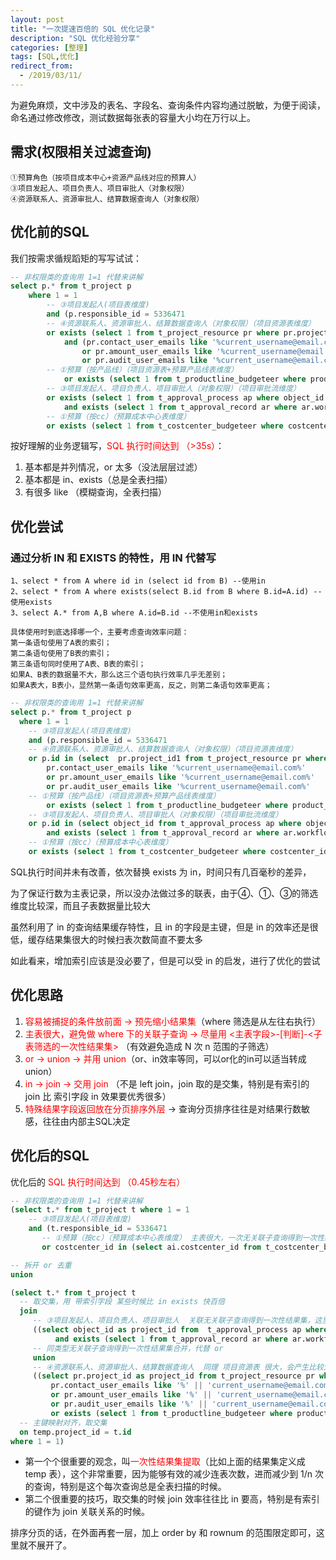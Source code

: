 ```yaml
---
layout: post
title: "一次提速百倍的 SQL 优化记录"
description: "SQL 优化经验分享"
categories: [整理]
tags: [SQL,优化]
redirect_from:
  - /2019/03/11/
---
```


为避免麻烦，文中涉及的表名、字段名、查询条件内容均通过脱敏，为便于阅读，命名通过修改修改，测试数据每张表的容量大小均在万行以上。

## 需求(权限相关过滤查询)

```
①预算角色（按项目成本中心+资源产品线对应的预算人）
③项目发起人、项目负责人、项目审批人（对象权限）
④资源联系人、资源审批人、结算数据查询人（对象权限）
```

## 优化前的SQL

我们按需求循规蹈矩的写写试试：

```sql
-- 非权限类的查询用 1=1 代替来讲解
select p.* from t_project p
	where 1 = 1
	    -- ③项目发起人(项目表维度)
		and (p.responsible_id = 5336471
		-- ④资源联系人、资源审批人、结算数据查询人（对象权限）（项目资源表维度）
		or exists (select 1 from t_project_resource pr where pr.project_id = p.id
            and (pr.contact_user_emails like '%current_username@email.com%'
                or pr.amount_user_emails like '%current_username@email.com%'
                or pr.audit_user_emails like '%current_username@email.com%'
		-- ①预算（按产品线）（项目资源表+预算产品线表维度）
		    or exists (select 1 from t_productline_budgeteer where product_id = pr.productline_code and budgeteer_name = 'current_username')))
        -- ③项目发起人、项目负责人、项目审批人（对象权限）（项目审批流维度）
		or exists (select 1 from t_approval_process ap where object_id = p.id and object_class = 'xxx.xxx'
		    and exists (select 1 from t_approval_record ar where ar.workflow_process_id = ap.id and ar.deal_username = 'current_username'))
        -- ①预算（按cc）（预算成本中心表维度）
		or exists (select 1 from t_costcenter_budgeteer where costcenter_id = p.costcenter_id and budgeteer_name = 'current_username'));
```

按好理解的业务逻辑写，<span style="color:red;">SQL 执行时间达到 （>35s）</span>：

1. 基本都是并列情况，or 太多（没法层层过滤）
2. 基本都是 in、exists（总是全表扫描）
3. 有很多 like （模糊查询，全表扫描）

## 优化尝试

### 通过分析 IN 和 EXISTS 的特性，用 IN 代替写

```
1、select * from A where id in (select id from B) --使用in
2、select * from A where exists(select B.id from B where B.id=A.id) --使用exists
3、select A.* from A,B where A.id=B.id --不使用in和exists

具体使用时到底选择哪一个，主要考虑查询效率问题：
第一条语句使用了A表的索引；
第二条语句使用了B表的索引；
第三条语句同时使用了A表、B表的索引；
如果A、B表的数据量不大，那么这三个语句执行效率几乎无差别；
如果A表大，B表小，显然第一条语句效率更高，反之，则第二条语句效率更高；
```

```sql
-- 非权限类的查询用 1=1 代替来讲解
select p.* from t_project p
  where 1 = 1
    -- ③项目发起人(项目表维度)
    and (p.responsible_id = 5336471
    -- ④资源联系人、资源审批人、结算数据查询人（对象权限）（项目资源表维度）
    or p.id in (select  pr.project_id1 from t_project_resource pr where (
        pr.contact_user_emails like '%current_username@email.com%'
        or pr.amount_user_emails like '%current_username@email.com%'
        or pr.audit_user_emails like '%current_username@email.com%'
    -- ①预算（按产品线）（项目资源表+预算产品线表维度）
        or exists (select 1 from t_productline_budgeteer where product_id = pr.productline_code and budgeteer_name = 'current_username')))
    -- ③项目发起人、项目负责人、项目审批人（对象权限）（项目审批流维度）
    or p.id in (select object_id from t_approval_process ap where object_class = 'xxx.xxx'
        and exists (select 1 from t_approval_record ar where ar.workflow_process_id = ap.id and ar.deal_username = 'current_username'))
    -- ①预算（按cc）（预算成本中心表维度）
    or exists (select 1 from t_costcenter_budgeteer where costcenter_id = p.costcenter_id and budgeteer_name = 'current_username'));
```

SQL执行时间并未有改善，依次替换 exists 为 in，时间只有几百毫秒的差异，

为了保证行数为主表记录，所以没办法做过多的联表，由于④、①、③的筛选维度比较深，而且子表数据量比较大

虽然利用了 in 的查询结果缓存特性，且 in 的字段是主键，但是 in 的效率还是很低，缓存结果集很大的时候扫表次数简直不要太多

如此看来，增加索引应该是没必要了，但是可以受 in 的启发，进行了优化的尝试

## 优化思路

1. <span style="color:red;">容易被捕捉的条件放前面 -> 预先缩小结果集</span>（where 筛选是从左往右执行）
2. <span style="color:red;">主表很大，避免做 where 下的关联子查询 -> 尽量用 <主表字段>-[判断]-<子表筛选的一次性结果集></span> （有效避免造成 N 次 n 范围的子筛选）
3. <span style="color:red;">or -> union -> 并用 union</span>（or、in效率等同，可以or化的in可以适当转成union）
4. <span style="color:red;">in -> join  -> 交用 join</span> （不是 left join，join 取的是交集，特别是有索引的 join 比 索引字段 in 效果要优秀很多）
5. <span style="color:red;">特殊结果字段返回放在分页排序外层 </span>  ->  查询分页排序往往是对结果行数敏感，往往由内部主SQL决定

## 优化后的SQL

优化后的 <span style="color:red;">SQL 执行时间达到 （0.45秒左右）</span>

```sql
-- 非权限类的查询用 1=1 代替来讲解
(select t.* from t_project t where 1 = 1
    -- ③项目发起人(项目表维度)
    and (t.responsible_id = 5336471
	   -- ①预算（按cc）（预算成本中心表维度） 主表很大，一次无关联子查询得到一次性结果集，筛选要快很多
	   or costcenter_id in (select ai.costcenter_id from t_costcenter_budgeteer ai where budgeteer_name = 'current_username')))

-- 拆开 or 去重
union

(select t.* from t_project t
  -- 取交集，用 带索引字段 某些时候比 in exists 快百倍
  join
	 -- ③项目发起人、项目负责人、项目审批人  关联无关联子查询得到一次性结果集，这里由于 流程表 很大，会产生比较大的结果集，用 join 主键关联 比之 主键 in 会快些
	 ((select object_id as project_id from  t_approval_process ap where object_class = 'xxx.xxx'
          and exists (select 1 from t_approval_record ar where ar.workflow_process_id = ap.id and ar.deal_username = 'current_username'))
     -- 同类型无关联子查询得到一次性结果集合并，代替 or
     union
	 -- ④资源联系人、资源审批人、结算数据查询人  同理 项目资源表 很大，会产生比较大的结果集，用 join 主键关联 比之 主键 in 会快些
	 ((select pr.project_id as project_id from t_project_resource pr where
		 pr.contact_user_emails like '%' || 'current_username@email.com' || '%'
		 or pr.amount_user_emails like '%' || 'current_username@email.com' || '%'
		 or pr.audit_user_emails like '%' || 'current_username@email.com' || '%'
         or exists (select 1 from t_productline_budgeteer where product_id = pr.productline_code and budgeteer_name = 'current_username')))) temp
  -- 主键映射对齐，取交集
  on temp.project_id = t.id
where 1 = 1)
```

- 第一个个很重要的观念，叫<span style="color:red;">一次性结果集提取</span>（比如上面的结果集定义成 temp 表），这个非常重要，因为能够有效的减少连表次数，进而减少到 1/n 次的查询，特别是这个每次查询总是全表扫描的时候。
- 第二个很重要的技巧，取交集的时候 join 效率往往比 in 要高，特别是有索引的键作为 join 关联关系的时候。

排序分页的话，在外面再套一层，加上 order by 和 rownum 的范围限定即可，这里就不展开了。